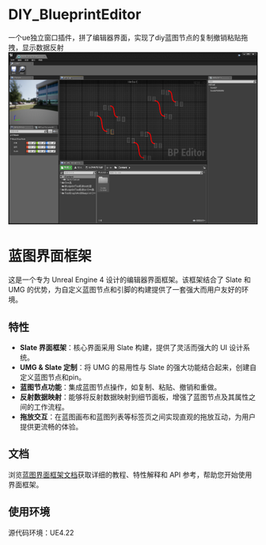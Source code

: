 # DIY_BlueprintEditor
 一个ue独立窗口插件，拼了编辑器界面，实现了diy蓝图节点的复制撤销粘贴拖拽，显示数据反射
![蓝图界面框架](ReadmeAsset/Picture0.png)

# 蓝图界面框架

这是一个专为 Unreal Engine 4  设计的编辑器界面框架。该框架结合了 Slate 和 UMG 的优势，为自定义蓝图节点和引脚的构建提供了一套强大而用户友好的环境。

## 特性

- **Slate 界面框架**：核心界面采用 Slate 构建，提供了灵活而强大的 UI 设计系统。
- **UMG & Slate 定制**：将 UMG 的易用性与 Slate 的强大功能结合起来，创建自定义蓝图节点和pin。
- **蓝图节点功能**：集成蓝图节点操作，如复制、粘贴、撤销和重做。
- **反射数据映射**：能够将反射数据映射到细节面板，增强了蓝图节点及其属性之间的工作流程。
- **拖放交互**：在蓝图画布和蓝图列表等标签页之间实现直观的拖放互动，为用户提供更流畅的体验。

## 文档

浏览[蓝图界面框架文档](https://www.yuque.com/shaozi-3mfdw/rqgtq3/mybuf24yoq8fs7pb](https://www.yuque.com/shaozi-3mfdw/vg35e0/td4yk47k162wziim)https://www.yuque.com/shaozi-3mfdw/vg35e0/td4yk47k162wziim)获取详细的教程、特性解释和 API 参考，帮助您开始使用界面框架。

## 使用环境

源代码环境：UE4.22
